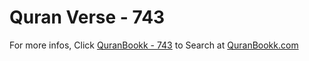 # Quran Verse - 743 

For more infos, Click [QuranBookk - 743](https://www.quranbookk.com/quran/search?q=743) to Search at [QuranBookk.com](http://quranbookk.com/)